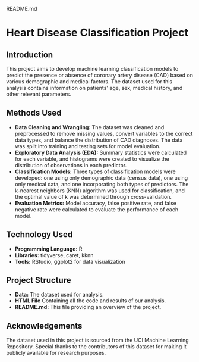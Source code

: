 README.md

# Heart Disease Classification Project

## Introduction
This project aims to develop machine learning classification models to predict the presence or absence of coronary artery disease (CAD) based on various demographic and medical factors. The dataset used for this analysis contains information on patients' age, sex, medical history, and other relevant parameters.

## Methods Used
- **Data Cleaning and Wrangling:** The dataset was cleaned and preprocessed to remove missing values, convert variables to the correct data types, and balance the distribution of CAD diagnoses. The data was split into training and testing sets for model evaluation.
- **Exploratory Data Analysis (EDA):** Summary statistics were calculated for each variable, and histograms were created to visualize the distribution of observations in each predictor.
- **Classification Models:** Three types of classification models were developed: one using only demographic data (census data), one using only medical data, and one incorporating both types of predictors. The k-nearest neighbors (KNN) algorithm was used for classification, and the optimal value of k was determined through cross-validation.
- **Evaluation Metrics:** Model accuracy, false positive rate, and false negative rate were calculated to evaluate the performance of each model.

## Technology Used
- **Programming Language:** R
- **Libraries:** tidyverse, caret, kknn
- **Tools:** RStudio, ggplot2 for data visualization

## Project Structure
- **Data:** The dataset used for analysis.
- **HTML File** Containing all the code and results of our analysis.
- **README.md:** This file providing an overview of the project.


## Acknowledgements
The dataset used in this project is sourced from the UCI Machine Learning Repository. Special thanks to the contributors of this dataset for making it publicly available for research purposes.
